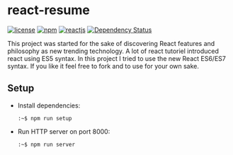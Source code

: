 # react-resume

[![license](https://img.shields.io/github/license/mashape/apistatus.svg?style=flat-square)](https://github.com/DhiaTN/dhiatn.github.io/blob/master/LICENSE)
[![npm](https://img.shields.io/badge/npm-3.9.0-red.svg?style=flat-square)]()
[![reactjs](https://img.shields.io/badge/ReactJS-15.0.2-blue.svg?style=flat-square)]()
[![Dependency Status](https://david-dm.org/dhiatn/resume.svg?style=flat-square)](https://david-dm.org/dhiatn/resume)

This project was started for the sake of discovering React features and philosophy as new trending technology. A lot of react tutoriel introduced react using ES5 syntax. In this project I tried to use the new React ES6/ES7 syntax. If you like it feel free to fork and to use for your own sake.

## Setup ##

- Install dependencies:

    ```shell
    :~$ npm run setup
    ```

- Run HTTP server on port 8000:

    ```shell
    :~$ npm run server
    ```